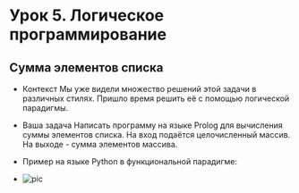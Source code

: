 # Урок 5. Логическое программирование

## Сумма элементов списка

- Контекст
Мы уже видели множество решений этой задачи в различных 
стилях. Пришло время решить её с помощью логической 
парадигмы.

- Ваша задача
Написать программу на языке Prolog для вычисления суммы 
элементов списка. На вход подаётся целочисленный массив. 
На выходе - сумма элементов массива.

- Пример на языке Python в функциональной парадигме:
- ![pic](Pic)
